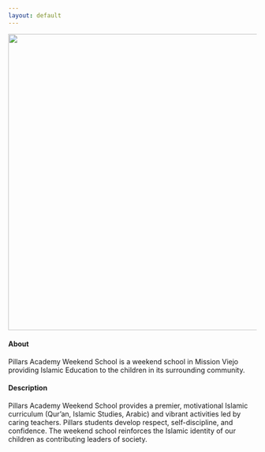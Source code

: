 ```yaml
---
layout: default
---
```


<a href="![paws 2015-16](https://cloud.githubusercontent.com/assets/11180395/8606204/0398ea6e-263f-11e5-8a85-3e8e129a4bd1.jpg)
">
  <img width="600" src="![paws 2015-16](https://cloud.githubusercontent.com/assets/11180395/8606204/0398ea6e-263f-11e5-8a85-3e8e129a4bd1.jpg)" />
</a>

#### About

Pillars Academy Weekend School is a weekend school in Mission Viejo providing Islamic Education to the children in its surrounding community.

#### Description

Pillars Academy Weekend School provides a premier, motivational Islamic curriculum (Qur’an, Islamic Studies, Arabic) and vibrant activities led by caring teachers. Pillars students develop respect, self-discipline, and confidence. The weekend school reinforces the Islamic identity of our children as contributing leaders of society.
